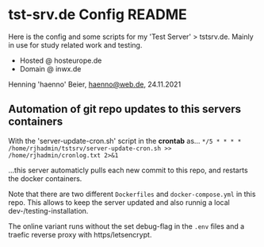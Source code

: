 # tst-srv.de Config README

Here is the config and some scripts for my 'Test Server' > tstsrv.de. Mainly in use for study related work and testing.

- Hosted @ hosteurope.de
- Domain @ inwx.de

Henning 'haenno' Beier, haenno@web.de, 24.11.2021

## Automation of git repo updates to this servers containers

With the 'server-update-cron.sh' script in the <b>crontab</b> as...
``*/5 * * * * /home/rjhadmin/tstsrv/server-update-cron.sh >> /home/rjhadmin/cronlog.txt 2>&1``

...this server automaticly pulls each new commit to this repo, and restarts the docker containers.

Note that there are two different ``Dockerfiles`` and ``docker-compose.yml`` in this repo. This allows to keep the server updated and also runnig a local dev-/testing-installation.

The online variant runs without the set debug-flag in the ``.env`` files and a traefic reverse proxy with https/letsencrypt. 
